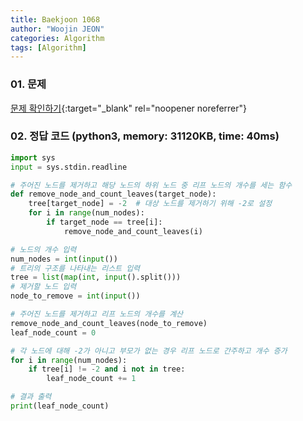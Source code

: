 ```yaml
---
title: Baekjoon 1068
author: "Woojin JEON"
categories: Algorithm
tags: [Algorithm]
---
```


### 01. 문제

[문제 확인하기](https://www.acmicpc.net/problem/1068){:target="_blank" rel="noopener noreferrer"}

### 02. 정답 코드 (python3, memory: 31120KB, time: 40ms)

```python
import sys
input = sys.stdin.readline

# 주어진 노드를 제거하고 해당 노드의 하위 노드 중 리프 노드의 개수를 세는 함수
def remove_node_and_count_leaves(target_node):
    tree[target_node] = -2  # 대상 노드를 제거하기 위해 -2로 설정
    for i in range(num_nodes):
        if target_node == tree[i]:
            remove_node_and_count_leaves(i)

# 노드의 개수 입력
num_nodes = int(input())
# 트리의 구조를 나타내는 리스트 입력
tree = list(map(int, input().split()))
# 제거할 노드 입력
node_to_remove = int(input())

# 주어진 노드를 제거하고 리프 노드의 개수를 계산
remove_node_and_count_leaves(node_to_remove)
leaf_node_count = 0

# 각 노드에 대해 -2가 아니고 부모가 없는 경우 리프 노드로 간주하고 개수 증가
for i in range(num_nodes):
    if tree[i] != -2 and i not in tree:
        leaf_node_count += 1

# 결과 출력
print(leaf_node_count)
```
